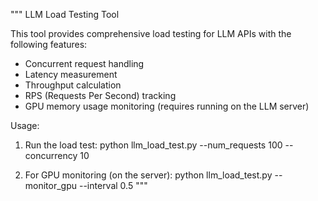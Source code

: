 """
LLM Load Testing Tool

This tool provides comprehensive load testing for LLM APIs with the following features:
- Concurrent request handling
- Latency measurement 
- Throughput calculation
- RPS (Requests Per Second) tracking
- GPU memory usage monitoring (requires running on the LLM server)

Usage:
1. Run the load test:
   python llm_load_test.py --num_requests 100 --concurrency 10

2. For GPU monitoring (on the server):
   python llm_load_test.py --monitor_gpu --interval 0.5
"""
